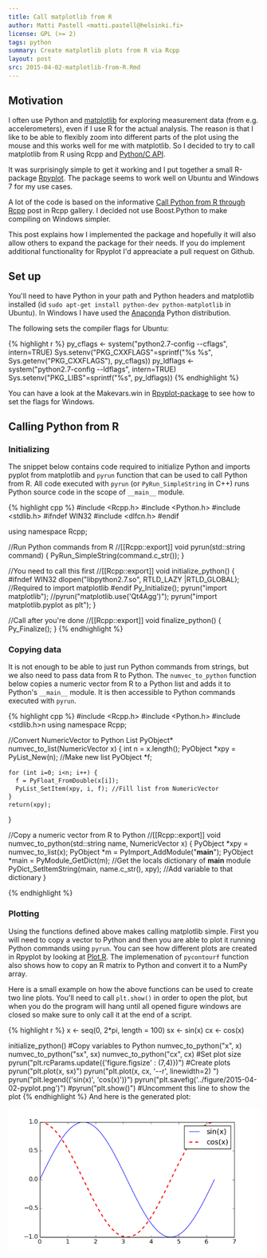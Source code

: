 ```yaml
---
title: Call matplotlib from R
author: Matti Pastell <matti.pastell@helsinki.fi>
license: GPL (>= 2)
tags: python 
summary: Create matplotlib plots from R via Rcpp
layout: post
src: 2015-04-02-matplotlib-from-R.Rmd
---
```


## Motivation 

I often use Python and [matplotlib](http://matplotlib.org/) for
exploring measurement data (from e.g. accelerometers), even if I use R for
the actual analysis. The reason is that I like to be able to flexibly zoom
into different parts of the plot using the mouse and this works well for me
with matplotlib. So I decided to try to call matplotlib from R using Rcpp and
[Python/C API](https://docs.python.org/2/c-api/).

It was surprisingly simple to get it working and I put together a small
R-package [Rpyplot](https://github.com/mpastell/Rpyplot). The package seems
to work well on Ubuntu and Windows 7 for my use cases.

A lot of the code is based on the informative [Call Python from R through
Rcpp](http://gallery.rcpp.org/articles/rcpp-python/) post in Rcpp gallery. I
decided not use Boost.Python to make compiling on Windows simpler.

This post explains how I implemented the package and hopefully it will also
allow others to expand the package for their needs. If you do implement
additional functionality for Rpyplot I'd appreaciate a pull request on
Github.

## Set up
 
You'll need to have Python in your path and Python headers and matplotlib
installed (id `sudo apt-get install python-dev python-matplotlib` in
Ubuntu). In Windows I have used the
[Anaconda](https://store.continuum.io/cshop/anaconda/) Python distribution.

The following sets the compiler flags for Ubuntu:


{% highlight r %}
py_cflags <- system("python2.7-config --cflags", intern=TRUE)
Sys.setenv("PKG_CXXFLAGS"=sprintf("%s %s", Sys.getenv("PKG_CXXFLAGS"), py_cflags))
py_ldflags <- system("python2.7-config --ldflags", intern=TRUE)
Sys.setenv("PKG_LIBS"=sprintf("%s", py_ldflags))
{% endhighlight %}

You can have a look at the Makevars.win in [Rpyplot-package](https://github.com/mpastell/Rpyplot) to see how to set the flags for Windows.

## Calling Python from R

### Initializing

The snippet below contains code required to initialize Python and imports pyplot from matplotlib and `pyrun` function that can be used to call Python from R. All code executed with `pyrun` (or `PyRun_SimpleString` in C++) runs Python source code in the scope of `__main__` module.   



{% highlight cpp %}
#include <Rcpp.h>
#include <Python.h>
#include <stdlib.h>
#ifndef WIN32
#include <dlfcn.h>
#endif

using namespace Rcpp;

//Run Python commands from R
//[[Rcpp::export]]
void pyrun(std::string command) {
    PyRun_SimpleString(command.c_str());
}

//You need to call this first
//[[Rcpp::export]]
void initialize_python() {
#ifndef WIN32
   dlopen("libpython2.7.so", RTLD_LAZY |RTLD_GLOBAL); //Required to import matplotlib
#endif
    Py_Initialize();
    pyrun("import matplotlib");
    //pyrun("matplotlib.use('Qt4Agg')");
    pyrun("import matplotlib.pyplot as plt");
}

//Call after you're done
//[[Rcpp::export]]
void finalize_python() {
    Py_Finalize();
}
{% endhighlight %}

### Copying data

It is not enough to be able to just run Python commands from strings, but we also need to pass data from R to Python. The `numvec_to_python` function below copies a numeric vector from R to a Python list and adds it to Python's `__main__` module. It is then accessible to Python commands executed with `pyrun`.


{% highlight cpp %}
#include <Rcpp.h>
#include <Python.h>
#include <stdlib.h>n
using namespace Rcpp;

//Convert NumericVector to Python List
PyObject* numvec_to_list(NumericVector x) {
    int n = x.length();
    PyObject *xpy = PyList_New(n); //Make new list
    PyObject *f;
    
    for (int i=0; i<n; i++) {
      f = PyFloat_FromDouble(x[i]);
      PyList_SetItem(xpy, i, f); //Fill list from NumericVector
    }   
    return(xpy);
}

//Copy a numeric vector from R to Python
//[[Rcpp::export]]
void numvec_to_python(std::string name, NumericVector x) {
    PyObject *xpy = numvec_to_list(x);
    PyObject *m = PyImport_AddModule("__main__");
    PyObject *main = PyModule_GetDict(m); //Get the locals dictionary of __main__ module
    PyDict_SetItemString(main, name.c_str(), xpy); //Add variable to that dictionary
}

{% endhighlight %}

### Plotting

Using the functions defined above makes calling matplotlib simple. First you
will need to copy a vector to Python and then you are able to plot it running
Python commands using `pyrun`. You can see how different plots are created in
Rpyplot by looking at [Plot.R](
https://github.com/mpastell/Rpyplot/blob/master/R/plot.R). The implemenation
of `pycontourf` function also shows how to copy an R matrix to Python and
convert it to a NumPy array.

Here is a small example on how the above functions can be used to create two
line plots. You'll need to call `plt.show()` in order to open the plot, but
when you do the program will hang until all opened figure windows are closed
so make sure to only call it at the end of a script.


{% highlight r %}
x <- seq(0, 2*pi, length = 100)
sx <- sin(x)
cx <- cos(x)

initialize_python()
#Copy variables to Python
numvec_to_python("x", x) 
numvec_to_python("sx", sx)
numvec_to_python("cx", cx)
#Set plot size
pyrun("plt.rcParams.update({'figure.figsize' : (7,4)})") 
#Create plots
pyrun("plt.plot(x, sx)")
pyrun("plt.plot(x, cx, '--r', linewidth=2) ")
pyrun("plt.legend(('sin(x)', 'cos(x)'))")
pyrun("plt.savefig('../figure/2015-04-02-pyplot.png')")
#pyrun("plt.show()") #Uncomment this line to show the plot
{% endhighlight %}
And here is the generated plot:

![](../figure/2015-04-02-pyplot.png)
